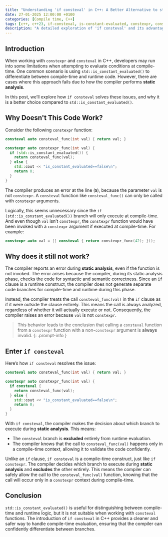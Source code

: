 ```yaml
---
title: "Understanding 'if consteval' in C++: A Better Alternative to std::is_constant_evaluated()"
date: 27-01-2025 12:00:00 +0100
categories: [Compile time, C++]
tags: [c++, c++23, if-consteval, is-constant-evaluated, constexpr, consteval, compile-time, static-analysis, consteval-functions]
description: "A detailed exploration of 'if consteval' and its advantages over std::is_constant_evaluated() in C++."
---
```


## Introduction

When working with `constexpr` and `consteval` in C++, developers may run into some limitations when attempting to evaluate conditions at compile-time. One common scenario is using `std::is_constant_evaluated()` to differentiate between compile-time and runtime code. However, there are cases where this approach fails due to how the compiler performs **static analysis**.

In this post, we’ll explore how `if consteval` solves these issues, and why it is a better choice compared to `std::is_constant_evaluated()`.

## Why Doesn't This Code Work?

Consider the following `constexpr` function:

```c++
consteval auto consteval_func(int val) { return val; }

constexpr auto constexpr_func(int val) {
  if (std::is_constant_evaluated()) {
    return consteval_func(val);
  } else {
    std::cout << "is_constant_evaluated==false\n";
    return 0;
  }
}
```

The compiler produces an error at the line (**`5`**), because the parameter `val` is not `constexpr`. A `consteval` function like `consteval_func()` can only be called with `constexpr` arguments.

Logically, this seems unnecessary since the `if (std::is_constant_evaluated())` branch will only execute at compile-time. And even though `val` isn’t `constexpr`, the `constexpr` function would have been invoked with a `constexpr` argument if executed at compile-time. For example:

```c++
constexpr auto val = [] consteval { return constexpr_func(42); }();
```

## Why does it still not work?

The compiler reports an error during **static analysis**, even if the function is not invoked. The error arises because the compiler, during its static analysis phase, checks the code for syntactic and semantic correctness. Since an `if` clause is a runtime construct, the compiler does not generate separate code branches for compile-time and runtime during this phase.

Instead, the compiler treats the call `consteval_func(val)` in the `if` clause as if it were outside the clause entirely. This means the call is always analyzed, regardless of whether it will actually execute or not. Consequently, the compiler raises an error because `val` is not `constexpr`.

> This behavior leads to the conclusion that calling a `consteval` function from a `constexpr` function with a non-`constexpr` argument is **always** invalid.
{: .prompt-info }

## Enter `if consteval`

Here’s how `if consteval` resolves the issue:

```c++
consteval auto consteval_func(int val) { return val; }

constexpr auto constexpr_func(int val) {
  if consteval {
    return consteval_func(val);
  } else {
    std::cout << "is_constant_evaluated==false\n";
    return 0;
  }
}
```

With `if consteval`, the compiler makes the decision about which branch to execute during **static analysis**. This means:

* The `consteval` branch is **excluded** entirely from runtime evaluation.
* The compiler knows that the call to `consteval_func(val)` happens only in a compile-time context, allowing it to validate the code confidently.

Unlike an `if` clause, `if consteval` is a compile-time construct, just like `if constexpr`. The compiler decides which branch to execute during **static analysis** and **excludes** the other entirely. This means the compiler can safely allow the call to the `consteval_func(val)` function, knowing that the call will occur only in a `constexpr` context during compile-time.

## Conclusion

`std::is_constant_evaluated()` is useful for distinguishing between compile-time and runtime logic, but it is not suitable when working with `consteval` functions. The introduction of `if consteval` in C++ provides a cleaner and safer way to handle compile-time evaluation, ensuring that the compiler can confidently differentiate between branches.
